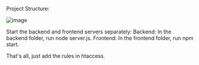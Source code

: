 Project Structure:

![image](https://github.com/ThakurGumansingh/node/assets/44533363/bb2bc347-d2c6-4c05-a22c-c21e2247a127)

Start the backend and frontend servers separately:
    Backend: In the backend folder, run node server.js.
    Frontend: In the frontend folder, run npm start.

That's all, just add the rules in htaccess.
